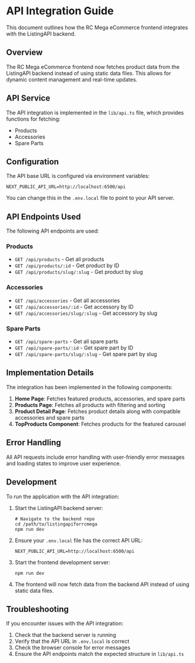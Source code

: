 # API Integration Guide

This document outlines how the RC Mega eCommerce frontend integrates with the ListingAPI backend.

## Overview

The RC Mega eCommerce frontend now fetches product data from the ListingAPI backend instead of using static data files. This allows for dynamic content management and real-time updates.

## API Service

The API integration is implemented in the `lib/api.ts` file, which provides functions for fetching:

- Products
- Accessories
- Spare Parts

## Configuration

The API base URL is configured via environment variables:

```
NEXT_PUBLIC_API_URL=http://localhost:6500/api
```

You can change this in the `.env.local` file to point to your API server.

## API Endpoints Used

The following API endpoints are used:

### Products

- `GET /api/products` - Get all products
- `GET /api/products/:id` - Get product by ID
- `GET /api/products/slug/:slug` - Get product by slug

### Accessories

- `GET /api/accessories` - Get all accessories
- `GET /api/accessories/:id` - Get accessory by ID
- `GET /api/accessories/slug/:slug` - Get accessory by slug

### Spare Parts

- `GET /api/spare-parts` - Get all spare parts
- `GET /api/spare-parts/:id` - Get spare part by ID
- `GET /api/spare-parts/slug/:slug` - Get spare part by slug

## Implementation Details

The integration has been implemented in the following components:

1. **Home Page**: Fetches featured products, accessories, and spare parts
2. **Products Page**: Fetches all products with filtering and sorting
3. **Product Detail Page**: Fetches product details along with compatible accessories and spare parts
4. **TopProducts Component**: Fetches products for the featured carousel

## Error Handling

All API requests include error handling with user-friendly error messages and loading states to improve user experience.

## Development

To run the application with the API integration:

1. Start the ListingAPI backend server:
   ```
   # Navigate to the backend repo
   cd /path/to/listingapiforrcmega
   npm run dev
   ```

2. Ensure your `.env.local` file has the correct API URL:
   ```
   NEXT_PUBLIC_API_URL=http://localhost:6500/api
   ```

3. Start the frontend development server:
   ```
   npm run dev
   ```

4. The frontend will now fetch data from the backend API instead of using static data files.

## Troubleshooting

If you encounter issues with the API integration:

1. Check that the backend server is running
2. Verify that the API URL in `.env.local` is correct
3. Check the browser console for error messages
4. Ensure the API endpoints match the expected structure in `lib/api.ts` 